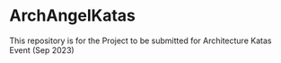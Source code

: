 # ArchAngelKatas
This repository is for  the Project to be submitted for Architecture Katas Event (Sep 2023)
